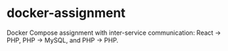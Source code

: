# docker-assignment
Docker Compose assignment with inter-service communication: React → PHP, PHP → MySQL, and PHP → PHP.
